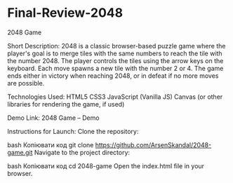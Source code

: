 # Final-Review-2048

2048 Game

Short Description:
2048 is a classic browser-based puzzle game where the player's goal is to merge tiles with the same numbers to reach the tile with the number 2048. The player controls the tiles using the arrow keys on the keyboard. Each move spawns a new tile with the number 2 or 4. The game ends either in victory when reaching 2048, or in defeat if no more moves are possible.

Technologies Used:
HTML5
CSS3
JavaScript (Vanilla JS)
Canvas (or other libraries for rendering the game, if used)

Demo Link:
2048 Game – Demo

Instructions for Launch:
Clone the repository:

bash
Копіювати код
git clone https://github.com/ArsenSkandal/2048-game.git
Navigate to the project directory:

bash
Копіювати код
cd 2048-game
Open the index.html file in your browser.

